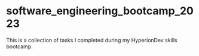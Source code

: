 # software_engineering_bootcamp_2023
This is a collection of tasks I completed during my HyperionDev skills bootcamp.
